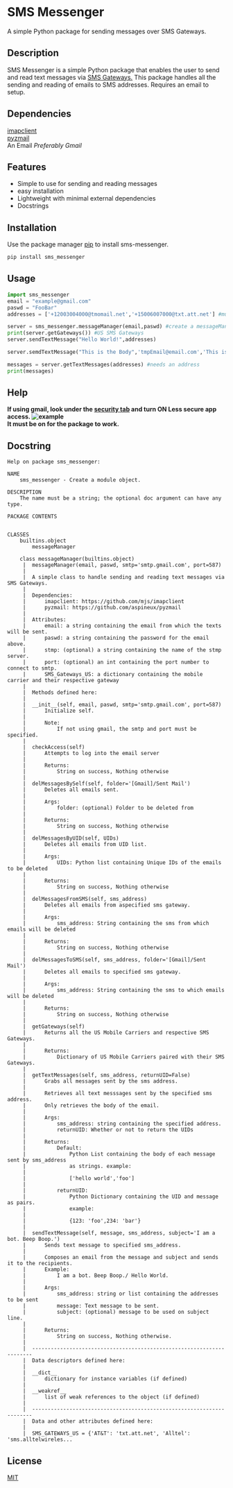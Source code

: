 # SMS Messenger

A simple Python package for sending messages over SMS Gateways.

## Description

SMS Messenger is a simple Python package that enables the user to send and read text messages via [SMS Gateways.](https://en.wikipedia.org/wiki/SMS_gateway) This package handles all the sending and reading of emails to SMS addresses. Requires an email to setup.

## Dependencies

[imapclient](https://github.com/mjs/imapclient)  
[pyzmail](https://github.com/aspineux/pyzmail)  
An Email _Preferably Gmail_

## Features

- Simple to use for sending and reading messages
- easy installation
- Lightweight with minimal external dependencies
- Docstrings

## Installation

Use the package manager [pip](https://pip.pypa.io/en/stable/) to install sms-messenger.

```bash
pip install sms_messenger
```

## Usage

```python
import sms_messenger
email = "example@gmail.com"
paswd = "FooBar"
addresses = ['+12003004000@tmomail.net','+15006007000@txt.att.net'] #must specify gateway domain

server = sms_messenger.messageManager(email,paswd) #create a messageManager Object
print(server.getGateways()) #US SMS Gateways
server.sendTextMessage("Hello World!",addresses)

server.semdTextMessage("This is the Body",'tmpEmail@email.com','This is the subject') #works with emails too

messages = server.getTextMessages(addresses) #needs an address
print(messages)
```

## Help

__If using gmail, look under the [security tab](https://myaccount.google.com/security?gar=1) and turn ON Less secure app access.
![example](/img/example.png)  
It must be on for the package to work.__

## Docstring

```
Help on package sms_messenger:

NAME
    sms_messenger - Create a module object.

DESCRIPTION
    The name must be a string; the optional doc argument can have any type.

PACKAGE CONTENTS


CLASSES
    builtins.object
        messageManager
    
    class messageManager(builtins.object)
     |  messageManager(email, paswd, smtp='smtp.gmail.com', port=587)
     |  
     |  A simple class to handle sending and reading text messages via SMS Gateways.
     |  
     |  Dependencies:
     |      imapclient: https://github.com/mjs/imapclient
     |      pyzmail: https://github.com/aspineux/pyzmail
     |  
     |  Attributes:
     |      email: a string containing the email from which the texts will be sent.
     |      paswd: a string containing the password for the email above.
     |      stmp: (optional) a string containing the name of the stmp server.
     |      port: (optional) an int containing the port number to connect to smtp.
     |      SMS_Gateways_US: a dictionary containing the mobile carrier and their respective gateway
     |  
     |  Methods defined here:
     |  
     |  __init__(self, email, paswd, smtp='smtp.gmail.com', port=587)
     |      Initialize self.
     |      
     |      Note:
     |          If not using gmail, the smtp and port must be specified.
     |  
     |  checkAccess(self)
     |      Attempts to log into the email server
     |      
     |      Returns:
     |          String on success, Nothing otherwise
     |  
     |  delMessagesBySelf(self, folder='[Gmail]/Sent Mail')
     |      Deletes all emails sent.
     |      
     |      Args:
     |          folder: (optional) Folder to be deleted from
     |          
     |      Returns:
     |          String on success, Nothing otherwise
     |  
     |  delMessagesByUID(self, UIDs)
     |      Deletes all emails from UID list.
     |      
     |      Args:
     |          UIDs: Python list containing Unique IDs of the emails to be deleted
     |          
     |      Returns:
     |          String on success, Nothing otherwise
     |  
     |  delMessagesFromSMS(self, sms_address)
     |      Deletes all emails from aspecified sms gateway.
     |      
     |      Args:
     |          sms_address: String containing the sms from which emails will be deleted
     |          
     |      Returns:
     |          String on success, Nothing otherwise
     |  
     |  delMessagesToSMS(self, sms_address, folder='[Gmail]/Sent Mail')
     |      Deletes all emails to specified sms gateway.
     |      
     |      Args:
     |          sms_address: String containing the sms to which emails will be deleted
     |          
     |      Returns:
     |          String on success, Nothing otherwise
     |  
     |  getGateways(self)
     |      Returns all the US Mobile Carriers and respective SMS Gateways.
     |      
     |      Returns:
     |          Dictionary of US Mobile Carriers paired with their SMS Gateways.
     |  
     |  getTextMessages(self, sms_address, returnUID=False)
     |      Grabs all messages sent by the sms address.
     |      
     |      Retrieves all text messsages sent by the specified sms address.
     |      Only retrieves the body of the email.
     |      
     |      Args:
     |          sms_address: string containing the specified address.
     |          returnUID: Whether or not to return the UIDs
     |      
     |      Returns:
     |          Default:
     |              Python List containing the body of each message sent by sms_address
     |              as strings. example:
     |      
     |              ['hello world','foo']
     |      
     |          returnUID:
     |              Python Dictionary containing the UID and message as pairs.
     |              example:
     |      
     |              {123: 'foo',234: 'bar'}
     |  
     |  sendTextMessage(self, message, sms_address, subject='I am a bot. Beep Boop.')
     |      Sends text message to specified sms_address.
     |      
     |      Composes an email from the message and subject and sends it to the recipients.
     |      Example:
     |          I am a bot. Beep Boop./ Hello World.
     |      
     |      Args:
     |          sms_address: string or list containing the addresses to be sent
     |          message: Text message to be sent.
     |          subject: (optional) message to be used on subject line.
     |      
     |      Returns:
     |          String on success, Nothing otherwise.
     |  
     |  ----------------------------------------------------------------------
     |  Data descriptors defined here:
     |  
     |  __dict__
     |      dictionary for instance variables (if defined)
     |  
     |  __weakref__
     |      list of weak references to the object (if defined)
     |  
     |  ----------------------------------------------------------------------
     |  Data and other attributes defined here:
     |  
     |  SMS_GATEWAYS_US = {'AT&T': 'txt.att.net', 'Alltel': 'sms.alltelwireles...
```

## License
[MIT](https://choosealicense.com/licenses/mit/)
